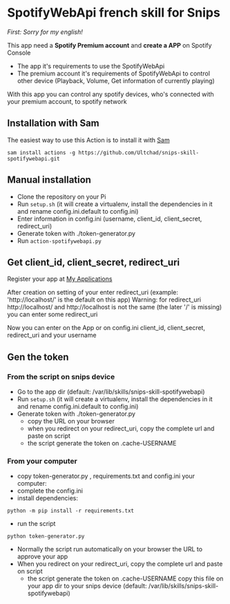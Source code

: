 # SpotifyWebApi french skill for Snips

_First: Sorry for my english!_

This app need a **Spotify Premium account** and **create a APP** on Spotify Console

- The app it's requirements to use the SpotifyWebApi
- The premium account it's requirements of SpotifyWebApi to control other device (Playback, Volume, Get information of currently playing)

With this app you can control any spotify devices, who's connected with your premium account, to spotify network

## Installation with Sam

The easiest way to use this Action is to install it with [Sam](https://snips.gitbook.io/getting-started/installation)

`sam install actions -g https://github.com/Ultchad/snips-skill-spotifywebapi.git`

## Manual installation

- Clone the repository on your Pi
- Run `setup.sh` (it will create a virtualenv, install the dependencies in it and rename config.ini.default to config.ini)
- Enter information in config.ini (username, client_id, client_secret, redirect_uri)
- Generate token with ./token-generator.py
- Run `action-spotifywebapi.py`

## Get client_id, client_secret, redirect_uri

Register your app at [My Applications](https://developer.spotify.com/my-applications/#!/applications)

After creation on setting of your enter redirect_uri (example: 'http://localhost/' is the default on this app)
Warning: for redirect_uri http://localhost/ and http://localhost is not the same (the later '/' is missing) you can enter some redirect_uri


Now you can enter on the App or on config.ini client_id, client_secret, redirect_uri and your username

## Gen the token

### From the script on snips device

- Go to the app dir (default: /var/lib/skills/snips-skill-spotifywebapi)
- Run `setup.sh` (it will create a virtualenv, install the dependencies in it and rename config.ini.default to config.ini)
- Generate token with ./token-generator.py
  - copy the URL on your browser
  - when you redirect on your redirect_uri, copy the complete url and paste on script
  - the script generate the token on .cache-USERNAME
  
### From your computer

- copy token-generator.py , requirements.txt and config.ini your computer:
- complete the config.ini
- install dependencies:
```
python -m pip install -r requirements.txt
```
- run the script
```
python token-generator.py
```
- Normally  the script run automatically on your browser the URL to approve your app
- When you redirect on your redirect_uri, copy the complete url and paste on script
  - the script generate the token on .cache-USERNAME copy this file on your app dir to your snips device 
  (default: /var/lib/skills/snips-skill-spotifywebapi)

